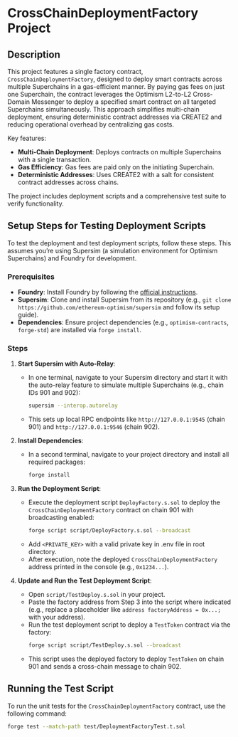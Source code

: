 # CrossChainDeploymentFactory Project

## Description

This project features a single factory contract, `CrossChainDeploymentFactory`, designed to deploy smart contracts across multiple Superchains in a gas-efficient manner. By paying gas fees on just one Superchain, the contract leverages the Optimism L2-to-L2 Cross-Domain Messenger to deploy a specified smart contract on all targeted Superchains simultaneously. This approach simplifies multi-chain deployment, ensuring deterministic contract addresses via CREATE2 and reducing operational overhead by centralizing gas costs.

Key features:

- **Multi-Chain Deployment**: Deploys contracts on multiple Superchains with a single transaction.
- **Gas Efficiency**: Gas fees are paid only on the initiating Superchain.
- **Deterministic Addresses**: Uses CREATE2 with a salt for consistent contract addresses across chains.

The project includes deployment scripts and a comprehensive test suite to verify functionality.

## Setup Steps for Testing Deployment Scripts

To test the deployment and test deployment scripts, follow these steps. This assumes you’re using Supersim (a simulation environment for Optimism Superchains) and Foundry for development.

### Prerequisites

- **Foundry**: Install Foundry by following the [official instructions](https://book.getfoundry.sh/getting-started/installation).
- **Supersim**: Clone and install Supersim from its repository (e.g., `git clone https://github.com/ethereum-optimism/supersim` and follow its setup guide).
- **Dependencies**: Ensure project dependencies (e.g., `optimism-contracts`, `forge-std`) are installed via `forge install`.

### Steps

1. **Start Supersim with Auto-Relay**:

   - In one terminal, navigate to your Supersim directory and start it with the auto-relay feature to simulate multiple Superchains (e.g., chain IDs 901 and 902):
     ```bash
     supersim --interop.autorelay
     ```
   - This sets up local RPC endpoints like `http://127.0.0.1:9545` (chain 901) and `http://127.0.0.1:9546` (chain 902).

2. **Install Dependencies**:

   - In a second terminal, navigate to your project directory and install all required packages:
     ```bash
     forge install
     ```

3. **Run the Deployment Script**:

   - Execute the deployment script `DeployFactory.s.sol` to deploy the `CrossChainDeploymentFactory` contract on chain 901 with broadcasting enabled:
     ```bash
     forge script script/DeployFactory.s.sol --broadcast
     ```
   - Add `<PRIVATE_KEY>` with a valid private key in .env file in root directory.
   - After execution, note the deployed `CrossChainDeploymentFactory` address printed in the console (e.g., `0x1234...`).

4. **Update and Run the Test Deployment Script**:
   - Open `script/TestDeploy.s.sol` in your project.
   - Paste the factory address from Step 3 into the script where indicated (e.g., replace a placeholder like `address factoryAddress = 0x...;` with your address).
   - Run the test deployment script to deploy a `TestToken` contract via the factory:
     ```bash
     forge script script/TestDeploy.s.sol --broadcast
     ```
   - This script uses the deployed factory to deploy `TestToken` on chain 901 and sends a cross-chain message to chain 902.

## Running the Test Script

To run the unit tests for the `CrossChainDeploymentFactory` contract, use the following command:

```bash
forge test --match-path test/DeploymentFactoryTest.t.sol

```
